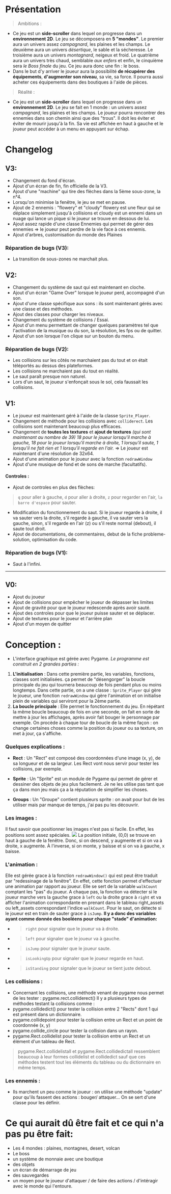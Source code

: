 # Présentation
> Ambitions : 
- Ce jeu est un **side-scroller** dans lequel on progresse dans un **environnement 2D**. Le jeu se décomposera en **5 "mondes"**. Le premier aura un univers assez *campagnard*, les plaines et les champs. Le deuxième aura un univers *désertique*, le sable et la sécheresse. Le troisième aura un univers *montagnard*, neigeux et froid. Le quatrième aura un univers très chaud, semblable *aux enfers* et enfin, le cinquième sera *le Boss finale* du jeu. Ce jeu aura donc une fin : le boss. 
- Dans le but d'y arriver le joueur aura la possibilité **de récupérer des équipements**, **d'augmenter son niveau**, sa vie, sa force. Il pourra aussi acheter ces équipements dans des boutiques à l'aide de pièces.

> Réalité :
- Ce jeu est un **side-scroller** dans lequel on progresse dans un **environnement 2D**. Le jeu se fait en 1 monde : un univers assez *campagnard*, les plaines et les champs. Le joueur pourra rencontrer des ennemies dans son chemin ainsi que des "trous". Il doit les éviter et éviter de mourir jusqu'à la fin. Sa vie est affichée en haut à gauche et le joueur peut accéder à un menu en appuyant sur échap. 

# Changelog 
## V3:
- Changement du fond d'écran.
- Ajout d'un écran de fin, fin officielle de la V3.
- Ajout d'une "machine" qui tire des flèches dans la 5ème sous-zone, la n°4. 
- Lorsqu'on minimise la fenêtre, le jeu se met en pause.
- Ajout de 2 ennemis : "flowery" et "cloudy" flowery est une fleur qui se déplace simplement jusqu'à collisions et cloudy est un ennemi dans un nuage qui lance un
pique si le joueur se trouve en dessous de lui.
- Ajout assez rapide d'une classe Ennemies qui permet de gérer des ennemies => le joueur peut perdre de la vie face à ces ennemis. 
- Ajout d'arbres, customisation du monde des Plaines

### Réparation de bugs (V3):
- La transition de sous-zones ne marchait plus.

## V2:
- Changement du système de saut qui est maintenant en cloche. 
- Ajout d'un écran "Game Over" lorsque le joueur perd, accompagné d'un son. 
- Ajout d'une classe spécifique aux sons : ils sont maintenant gérés avec une classe et des méthodes. 
- Ajout des classes pour charger les niveaux. 
- Changement du système de collisions / Essai.
- Ajout d'un menu permettant de changer quelques paramètres tel que l'activation de la musique ou du son, la résolution, les fps ou de quitter. 
- Ajout d'un son lorsque l'on clique sur un bouton du menu. 

### Réparation de bugs (V2):
- Les collisions sur les côtés ne marchaient pas du tout et on était téléportés au dessus des plateformes. 
- Les collisions ne marchaient pas du tout en réalité.
- Le saut paraît presque non naturel.
- Lors d'un saut, le joueur s'enfonçait sous le sol, cela faussait les collisions. 

## V1:
- Le joueur est maintenant géré à l'aide de la classe `Sprite_Player`.
- Changement de méthode pour les collisions avec `colliderect`. Les collisions sont maintenant beaucoup plus efficaces.
- Changement de **toutes les textures** et **ajout de textures** *(qui sont maintenant au nombre de 39) 18 pour le joueur lorsqu'il marche à gauche, 18 pour le joueur lorsqu'il marche à droite, 1 lorsqu'il saute, 1 lorsqu'il ne fait rien et 1 lorsqu'il regarde en l'air.*
=> Le joueur est maintenant d'une résolution de 32x64. 
- Ajout d'une animation pour le joueur avec la fonction `redrawWindow`
- Ajout d'une musique de fond et de sons de marche (facultatifs). 
#### Controles :
- Ajout de controles en plus des flèches:
> `q` pour aller à gauche, `d` pour aller à droite, `z` pour regarder en l'air, `la barre d'espace` pour sauter.
- Modification du fonctionnement du saut. Si le joueur regarde à droite, il va sauter vers la droite, s'il regarde à gauche, il va sauter vers la gauche, sinon, s'il regarde en l'air (z) ou s'il reste normal (debout), il saute tout droit. 
- Ajout de documentations, de commentaires, debut de la fiche probleme-solution, optimisation du code.

### Réparation de bugs (V1):
- Saut à l'infini.
---
## V0:
- Ajout du joueur
- Ajout de collisions pour empêcher le joueur de dépasser les limites
- Ajout de gravité pour que le joueur redescende après avoir sauté.
- Ajout des controles pour que le joueur puisse sauter et se déplacer.
- Ajout de textures pour le joueur et l'arrière plan
- Ajout d'un moyen de quitter

# Conception :
- L'interface graphique est gérée avec Pygame. 
_Le programme est construit en 2 grandes parties :_
1. **L'initialisation** : Dans cette première partie, les variables, fonctions, classes sont initialisées. ça permet de "désengorger" la boucle principale du jeu qui tournera beaucoup de fois pendant plus ou moins longtemps. Dans cette partie, on a une classe : `Sprite_Player` qui gère le joueur, une fonction `redrawWindow` qui gère l'animation et on initialise plein de variables qui serviront pour la 2ème partie. 
2. **La boucle principale** : Elle permet le fonctionnement du jeu. En répétant la même boucle beaucoup de fois en une seconde, on fait en sorte de mettre à jour les affichages, après avoir fait bouger le personnage par exemple. On procède à chaque tour de boucle de la même façon : on change certaines choses comme la position du joueur ou sa texture, on met à jour, ça s'affiche. 

### Quelques explications :
* **Rect** : Un "Rect" est composé des coordonnées d'une image (x, y), de sa longueur et de sa largeur. Les Rect vont nous servir pour tester les collisions, par exemple.

* **Sprite** : Un "Sprite" est un module de Pygame qui permet de gérer et dessiner des objets de jeu plus facilement. Je ne les utilise pas tant que ça dans mon jeu mais ça a la réputation de simplifier les choses. 

* **Groups** : Un "Groupe" contient plusieurs sprite : on avait pour but de les utiliser mais par manque de temps, j'ai pas pu les découvrir.

### Les images :
Il faut savoir que positionner les images n'est pas si facile. En effet, les positions sont assez spéciales. 
![](https://i.imgur.com/3ldvk3N.png)
La position initiale, (0,0) se trouve en haut à gauche de la fenêtre. Donc, si on descend, y augmente et si on va à droite, x augmente. À l'inverse, si on monte, y baisse et si on va à gauche, x baisse. 

### L'animation :
Elle est gérée grace à la fonction `redrawWindow()` qui est peut être traduit par "redessinage de la fenêtre". En effet, cette fonction permet d'effectuer une animation par rapport au joueur. Elle se sert de la variable `walkCount` comptant les "pas" du joueur. A chaque pas, la fonction va détecter si le joueur marche vers la gauche grace à `left` ou la droite grace à `right` et va afficher l'animation correspondante en prenant dans le tableau right_assets ou left_assets correspondant l'indice `walkCount`. Pour le saut, on détecte si le joueur est en train de sauter grace à `isJump`. 
**Il y a donc des variables ayant comme donnée des booléens pour chaque "stade" d'animation:** 
* >`right` pour signaler que le joueur va à droite.
* >`left` pour signaler que le joueur va à gauche.
* >`isJump` pour signaler que le joueur saute.
* >`isLookingUp` pour signaler que le joueur regarde en haut.
* >`isStanding` pour signaler que le joueur se tient juste debout.

### Les collisions :
- Concernant les collisions, une méthode venant de pygame nous permet de les tester : pygame.rect.colliderect() Il y a plusieurs types de méthodes testant la collisions comme :
- pygame.collidedict() pour tester la collision entre 2 "Rects" dont 1 qui est présent dans un dictionnaire. 
- pygame.collidepoint pour tester la collision entre un Rect et un point de coordonnée (x, y)
- pygame.collide_circle pour tester la collision dans un rayon. 
- pygame.Rect.collidelist pour tester la collision entre un Rect et un élément d'un tableau de Rect. 
> pygame.Rect.collidelistall et pygame.Rect.collidedictall ressemblent beaucoup à leur formes collidelist et collidedict sauf que ces méthodes testent tout les éléments du tableau ou du dictionnaire en même temps. 

### Les ennemis :
- Ils marchent un peu comme le joueur : on utilise une méthode "update" pour qu'ils fassent des actions : bouger/ attaquer...
On se sert d'une classe pour les définir. 

# Ce qui aurait dû être fait et ce qui n'a pas pu être fait:
- Les 4 mondes : plaines, montagnes, desert, volcan
- Le boss
- un système de monnaie avec une boutique
- des objets
- un écran de démarrage de jeu
- des sauvegardes
- un moyen pour le joueur d'attaquer / de faire des actions / d'intéragir avec le monde qui l'entoure. 
